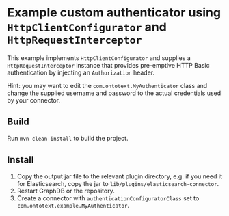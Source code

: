 # Example custom authenticator using `HttpClientConfigurator` and `HttpRequestInterceptor`

This example implements `HttpClientConfigurator` and supplies a `HttpRequestInterceptor` instance that provides pre-emptive HTTP Basic authentication by injecting an `Authorization` header.

Hint: you may want to edit the `com.ontotext.MyAuthenticator` class and change the supplied username and password to the actual credentials used by your connector.

## Build

Run `mvn clean install` to build the project.

## Install

1. Copy the output jar file to the relevant plugin directory, e.g. if you need it for Elasticsearch, copy the jar to `lib/plugins/elasticsearch-connector`.
2. Restart GraphDB or the repository.
3. Create a connector with `authenticationConfiguratorClass` set to `com.ontotext.example.MyAuthenticator`.

